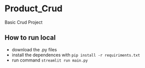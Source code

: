 # Product_Crud
Basic Crud Project

## How to run local
- download the .py files
- install the dependences with ``pip install -r requiriments.txt``
- run command ``streamlit run main.py``
